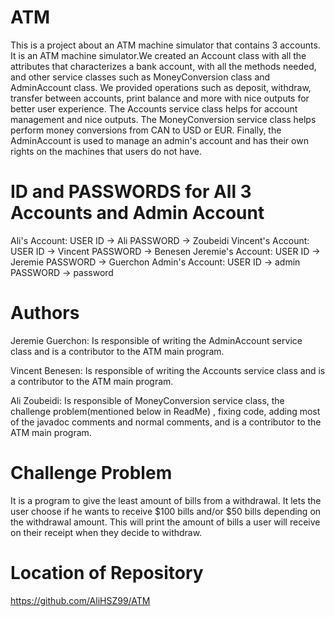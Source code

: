 # ATM

This is a project about an ATM machine simulator that contains 3 accounts. 
It is an ATM machine simulator.We created an Account class with all the 
attributes that characterizes a bank account, with all the methods needed, and 
other service classes such as MoneyConversion class and AdminAccount class. 
We provided operations such as deposit, withdraw, transfer between accounts, print
balance and more with nice outputs for better user experience. The Accounts service
class helps for account management and nice outputs. The MoneyConversion service class
helps perform money conversions from CAN to USD or EUR. Finally, the AdminAccount is
used to manage an admin's account and has their own rights on the machines that users
do not have.

# ID and PASSWORDS for All 3 Accounts and Admin Account

Ali's Account:     USER ID -> Ali          PASSWORD -> Zoubeidi
Vincent's Account: USER ID -> Vincent      PASSWORD -> Benesen
Jeremie's Account: USER ID -> Jeremie      PASSWORD -> Guerchon
Admin's Account:   USER ID -> admin        PASSWORD -> password

# Authors

Jeremie Guerchon: Is responsible of writing the AdminAccount service 
                  class and is a contributor to the ATM main program.
         
Vincent Benesen: Is responsible of writing the Accounts service class 
                 and is a contributor to the ATM main program.
                 
Ali Zoubeidi: Is responsible of MoneyConversion service class, the challenge
              problem(mentioned below in ReadMe) , fixing code, 
              adding most of the javadoc comments and normal comments, and
              is a contributor to the ATM main program.
              
# Challenge Problem 

It is a program to give the least amount of bills from a withdrawal. It lets
the user choose if he wants to receive $100 bills and/or $50 bills depending
on the withdrawal amount. This will print the amount of bills a user will
receive on their receipt when they decide to withdraw.

# Location of Repository

https://github.com/AliHSZ99/ATM
                 
                 
